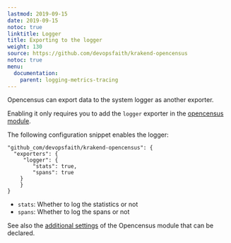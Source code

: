 ```yaml
---
lastmod: 2019-09-15
date: 2019-09-15
notoc: true
linktitle: Logger
title: Exporting to the logger
weight: 130
source: https://github.com/devopsfaith/krakend-opencensus
notoc: true
menu:
  documentation:
    parent: logging-metrics-tracing
---
```

Opencensus can export data to the system logger as another exporter.

Enabling it only requires you to add the `logger` exporter in the [opencensus module](/docs/logging-metrics-tracing/opencensus/).

The following configuration snippet enables the logger:

	"github_com/devopsfaith/krakend-opencensus": {
      "exporters": {
         "logger": {
            "stats": true,
            "spans": true
        }
	    }
	}

- `stats`: Whether to log the statistics or not
- `spans`: Whether to log the spans or not


See also the [additional settings](/docs/logging-metrics-tracing/opencensus/) of the Opencensus module that can be declared.
